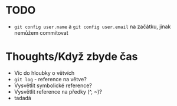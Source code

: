 # TODO
* `git config user.name` a `git config user.email` na začátku, jinak nemůžem commitovat

# Thoughts/Když zbyde čas
* Víc do hloubky o větvích
* `git log` - reference na větve?
* Vysvětlit symbolické reference?
* Vysvětlit reference na předky (^, ~)?
* tadadá